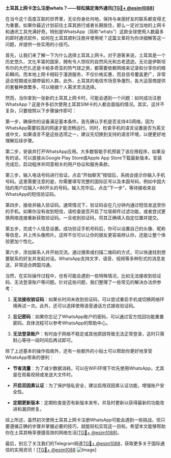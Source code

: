 **土耳其上网卡怎么注册whats？——轻松搞定海外通讯[[TG💪+ @esim1088](https://t.me/s/esim1088)]**

在当今这个高度互联的世界里，无论你身处何地，保持与亲朋好友的联系都变得尤为重要。如果你最近计划前往土耳其旅行或者长期居住，那么一定对当地的上网卡和通讯工具充满好奇。特别是WhatsApp（简称“whats”）这款全球使用人数最多的即时通讯软件，如何在土耳其顺利注册并使用呢？这篇文章将为你详细解答这一问题，并提供一些实用的小技巧。

首先，让我们来了解一下为什么选择土耳其上网卡。对于游客来说，土耳其是一个历史悠久、文化丰富的国家，拥有令人惊叹的自然风光和古老遗迹。无论是伊斯坦布尔的大巴扎还是卡帕多奇亚的热气球之旅，都需要依赖网络来记录和分享你的精彩瞬间。而本地上网卡相较于漫游服务，不仅价格实惠，而且信号覆盖更广，非常适合短期或长期停留的人群。此外，土耳其的电信市场竞争激烈，各大运营商提供的套餐种类繁多，可以根据个人需求灵活选择。

然而，当你拿到一张新的土耳其上网卡时，可能会遇到一个问题：如何成功注册WhatsApp？这是许多初次使用土耳其SIM卡的人都会面临的情况。其实，这并不复杂，只要按照以下步骤操作即可：

第一步，确保你的设备满足基本条件。首先确认手机是否支持4G网络，因为WhatsApp需要较高的网速才能流畅运行。同时，检查手机的语言设置是否为英文或中文，如果语言不是这些选项之一，建议先切换到支持的语言环境，以便更好地理解后续步骤。

第二步，安装并打开WhatsApp应用。大多数智能手机预装了该应用程序，如果没有的话，可以直接从Google Play Store或Apple App Store下载最新版本。安装完成后，启动程序并同意相关的用户协议和服务条款。

第三步，输入电话号码进行验证。点击“开始聊天”按钮后，系统会提示你输入手机号码。这里需要注意的是，你需要填写完整的国际区号以及本国号码，例如中国大陆的用户应输入+86开头的号码。输入完毕后，点击“下一步”，等待接收来自WhatsApp的短信验证码。

第四步，接收并输入验证码。通常情况下，验证码会在几分钟内通过短信发送至你的手机。如果你没有收到短信，请检查是否开启了垃圾邮件过滤功能，或者尝试更换网络连接重新获取验证码。一旦收到验证码，将其正确填入指定位置并提交。

第五步，完成个人信息设置。成功验证手机号码后，你可以设置自己的头像、昵称等信息，并上传头像照片。这样不仅可以让你的朋友更容易辨认你，还能让整个体验更加个性化。

第六步，添加联系人并开始交流。通过搜索或扫描二维码的方式，可以快速找到想要联系的好友并发起对话。WhatsApp支持文字、语音、视频等多种形式的消息发送，非常适合跨国沟通。

当然，在实际操作过程中，也有可能会遇到一些特殊情况，比如无法接收到验证码、无法登录账户等问题。针对这些问题，我们整理了一些常见的解决办法供参考：

1. **无法接收验证码**：如果长时间未收到验证码，可以尝试重启手机或切换网络环境再试一次。此外，还可以选择使用语音通话方式接收验证码。
   
2. **忘记密码**：如果你忘记了WhatsApp账户的密码，可以通过官方找回功能重置密码。具体流程可以参考WhatsApp的帮助中心。

3. **无法登录账户**：有时由于网络不稳定或其他原因导致无法正常登录，这时只需耐心等待一段时间后再试即可。

除了上述基本的操作指南外，还有一些额外的小贴士可以帮助你更好地享受WhatsApp带来的便利：

- **节省流量**：为了减少数据消耗，可以在WiFi环境下优先使用WhatsApp，尤其是在观看视频或发送大文件时。
  
- **开启双因素认证**：为了保护隐私安全，建议启用双因素认证功能，增强账户安全性。

- **定期更新版本**：定期检查是否有新版本发布，并及时更新以获得最新的功能改进和漏洞修复。

综上所述，虽然初次使用土耳其上网卡注册WhatsApp可能会遇到一些挑战，但只要遵循正确的步骤并掌握必要的技巧，就能轻松实现这一目标。希望本文能够帮助你在土耳其畅享便捷高效的网络生活[[TG💪+ @esim1088](https://t.me/s/esim1088)]。

最后，别忘了关注我们的Telegram频道[TG💪+ @esim1088](https://t.me/s/esim1088)，获取更多关于国际通信的实用资讯！[[TG💪+ @esim1088](https://t.me/s/esim1088) ![Image](https://i.postimg.cc/4NQfJmqS/Snipaste-2025-05-13-00-14-12.png)]